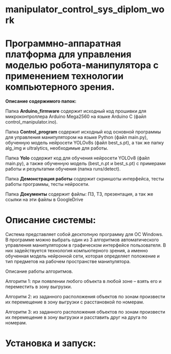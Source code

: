 # manipulator_control_sys_diplom_work

# Программно-аппаратная платформа для управления моделью робота-манипулятора с применением технологии компьютерного зрения.

**Описание содержимого папок:**

Папка **Arduino_firmware** содержит исходный код прошивки для микроконтроллера Arduino Mega2560 на языке Arduino C (файл control_manipulator.ino).

Папка **Control_program** содержит исходный код основной программы для управления манипулятором на языке Python (файл main.py), обученную модель нейросети YOLOv8s (файл best_s.pt), а так же папку alg_img и ultralytics, необходимые для работы.

Папка **Yolo** содержит код для обучения нейросети YOLOv8 (файл main.py), а также обученную модель (best_n.pt и best_s.pt) с примерами работы и результатми обучения (папка runs/detect).

Папка **Демонстрация работы** содержит скриншоты интерфейса, тесты работы программы, тесты нейросети.

Папка **Документы** содержит файлы: ПЗ, ТЗ, презентация, а так же ссылки на эти файлы в GoogleDrive

# Описание системы:
Система представляет собой десктопную программу для ОС Windows. В программе можно выбрать один из 3 алгоритмов автоматического управления манипулятором в графическом интерфейсе пользователя. В них задействуется технология компьютерного зрения, а именно обученная модель нейронной сети, которая определяет положение и тип предметов на рабочем пространстве манипулятора.

Описание работы алгоритмов.

Алгоритм 1: при появлении любого объекта в любой зоне – взять его и переместить в зону выгрузки.

Алгоритм 2: из заданного расположения объектов по зонам произвести их перемещение в зону выгрузки с расстановкой по номерам.

Алгоритм 3: из заданного расположения объектов по зонам произвести их перемещение в зону выгрузки и расставить друг на друга по номерам.


# Установка и запуск:



